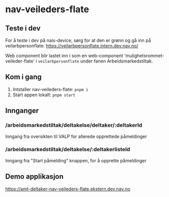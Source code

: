 # nav-veileders-flate

## Teste i dev

For å teste i dev på nais-device, sørg for at den er grønn og gå inn på veilarbpersonflate: https://veilarbpersonflate.intern.dev.nav.no/

Web component blir lastet inn i som en web-component 'mulighetsrommet-veileder-flate' i `veilarbpersonflate` under fanen Arbeidsmarkedstiltak.

## Kom i gang

1. Intstaller nav-veileders-flate: `pnpm i`
2. Start appen lokalt: `pnpm start`

## Innganger

### /arbeidsmarkedstiltak/deltakelse/deltaker/:deltakerId

Inngang fra oversikten til VALP for allerede opprettede påmeldinger

### /arbeidsmarkedstiltak/deltakelse/:deltakerlisteId

Inngang fra "Start påmelding" knappen, for å opprette påmeldinger

## Demo applikasjon

https://amt-deltaker-nav-veileders-flate.ekstern.dev.nav.no

